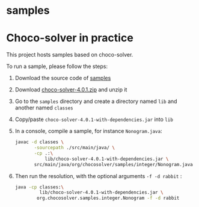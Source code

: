 # samples
Choco-solver in practice
========================


This project hosts samples based on choco-solver.

To run a sample, please follow the steps:

1. Download the source code of [samples](https://github.com/chocoteam/samples/releases/tag/samples-4.0.2)
2. Download [choco-solver-4.0.1.zip](https://github.com/chocoteam/choco-solver/releases/tag/4.0.1) and unzip it
3. Go to the `samples` directory and create a directory named `lib` and another named `classes`
4. Copy/paste `choco-solver-4.0.1-with-dependencies.jar` into `lib`
6. In a console, compile a sample, for instance `Nonogram.java`:

    ```bash
    javac -d classes \
           -sourcepath ./src/main/java/ \
           -cp .:\
               lib/choco-solver-4.0.1-with-dependencies.jar \
           src/main/java/org/chocosolver/samples/integer/Nonogram.java
    ```
   
6. Then run the resolution, with the optional arguments `-f -d rabbit` :
                
    ```bash
    java -cp classes:\
             lib/choco-solver-4.0.1-with-dependencies.jar \
            org.chocosolver.samples.integer.Nonogram -f -d rabbit
    ```            
